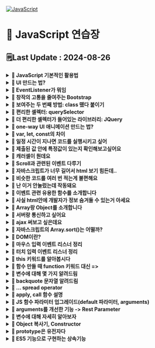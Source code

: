 [![JavaScript](https://img.shields.io/badge/javascript-%23323330.svg?style=for-the-badge&logo=javascript&logoColor=%23F7DF1E)](https://github.com/MinSungJe/FrontEnd_Prac)
# 📝 JavaScript 연습장
## 🗒️Last Update : 2024-08-26
<details>
<summary><b>🤔 JavaScript 기본적인 활용법</b></summary>

1. 셀렉터로 바꾸고자 하는거 특정
2. 특정된 거 어떻게 바꿔달라고 조르기
- ex) <code>document.getElementById('alert').style.display = 'none';</code>
</details>

<details>
<summary><b>🤔 UI 만드는 법?</b></summary>

1. html css로 미리 디자인하고
2. 버튼 누르면 보여주기
</details>

<details>
<summary><b>🤔 EventListener가 뭐임</b></summary>

- 버튼 태그를 클릭할 때 작동시키는 법은 현재까지 두 가지임
    - onClick 이벤트 넣고 실행할 함수이름 같이 주기  
    <code>onclick = "함수이름()"</code>
    - 버튼에 id 주고 EventListener 추가하기  
    <code>document.getElementById('ID이름').addEventListener("click", 함수이름);</code>
- addEventListener에 들어가는 첫 번째 인자는 event의 종류가 들어감  
ex) click, mouseover, keydown ...
- 근데 왜 씀? : <code>onclick = "함수이름()"</code> 요거 대체용임
</details>

<details>
<summary><b>🤔 창작의 고통을 줄여주는 Bootstrap</b></summary>

- 맨날 HTML, CSS 짜서 디자인하기 힘드니 [Bootstrap](https://getbootstrap.com/)에서 가져오자
- 특정 코드를 HTML 내에 넣어서 라이브러리 설치 후 사용
</details>

<details>
<summary><b>🤔 보여주는 두 번째 방법: class 뗐다 붙이기</b></summary>

- 첫 번째 방법: class 내 display 속성을 none/block으로 바꾸기
- 두 번째 방법: 보여주는 class(display="block")를 뗐다 붙였다 하기
- 사용법 : <code>셀렉터.classList.toggle("클래스명");</code>
- ❗<b>주의사항 : 적용 순서는 html 내 순서가 아니라 css 정의 순서임!</b>
- 왜 씀? : 다른 스타일도 동시에 주고 싶을 경우 유용함
</details>

<details>
<summary><b>🤔 편리한 셀렉터: querySelector</b></summary>

- <code>document.querySelector("CSS 선택 문법")</code>
- #id, .class 등 CSS에서 사용하듯이 선택 가능
- querySelector()는 맨 상단 1개만 선택, querySelectorAll()으로 모든 경우 선택 가능, 인덱싱으로 하나 선택
</details>

<details>
<summary><b>🤔 더 편리한 셀렉터가 들어있는 라이브러리: JQuery</b></summary>

- 자바스크립트를 더 짧고 편리하게 쓸 수 있게 해주는 라이브러리임
- querySelector를 <code>$</code> 한단어로 축약해줌  
<code>document.querySelector("CSS 선택 문법")</code> -> <code>$</code>
- 이 외에도 JQuery식 축약문법이 다양하게 존재함  
ex) addEventListner() -> on() ...
- ❗<b>JQuery 셀렉터 뒤에는 JQuery 문법만, 기존 JS 셀렉터 뒤에는 기존 문법만 사용 가능!</b>
- jQuery 셀렉터로 여러 요소 찾은 뒤 하나만 고르려면 <code>.eq(인덱스)</code> 사용하면 된다
</details>

<details>
<summary><b>🤔 one-way UI 애니메이션 만드는 법?</b></summary>

- one-way 일방향 애니메이션 만드는 4 step  
    1. class로 시작스타일 만들고
    2. class로 최종스타일 만들고
    3. 원할 때 최종스타일로 변하라고 JS 코드 짜기
    4. 시작스타일에 transition 추가
</details>

<details>
<summary><b>🤔 var, let, const의 차이</b></summary>

- var
    - 재선언, 재할당 가능
    - 범위: function
- let
    - 재선언 불가
    - 범위: {}
- const
    - 재선언 불가
    - 재할당 불가
    - 범위: {}
</details>

<details>
<summary><b>🤔 일정 시간이 지나면 코드를 실행시키고 싶어</b></summary>

- <code>setTimeout(콜백함수, 시간(ms))</code> : 시간 뒤에 콜백함수 실행
- <code>setInterval(콜백함수, 시간(ms))</code> : 시간마다 콜백함수 실행
- 콜백함수 : 함수의 파라미터 자리에 들어가는 함수, ()=>{} 함수 혹은 함수명이 들어갈 수 있음
</details>

<details>
<summary><b>🤔 제출된 값 안에 특정값이 있는지 확인해보고싶어요</b></summary>

- ❗<b>정규식을 사용해보자</b>
- 사용법 : 아래와 같이 입력하면 boolean값이 튀어나옴
    ```javascript
    /정규식/.test('확인할거')
    ```
</details>

<details>
<summary><b>🤔 캐러셀이 뭔데요</b></summary>

- 버튼 누르면 옆으로 샥 넘어가는 UI
- one-way UI 만들듯이 만들면 됨
- 가로로 긴 이미지를 미리 만들어두고 옆으로 샥 움직여서 구현(style 중 transform 이용)
- 움직일때에는 언제나 transition 스타일 추가해두자
</details>

<details>
<summary><b>🤔 Scroll과 관련된 이벤트 다루기</b></summary>

- 이벤트 : scroll
- 얼마나 스크롤했는지 알려줘 : <code>window.scrollY</code> / <code>$(window).scrollTop()</code>
- 스크롤을 강제이동해줘 : <code>window.scrollTo(0, 100)</code> / <code>$(window).scrollTop(100)</code>
- 현재 위치에서부터 스크롤해줘 : <code>window.scrollBy(0, 100)</code>
- div 박스를 얼마나 스크롤했는지 알려줘 : <code>셀렉터.scrollTop</code>
- div 박스 실제 높이 구하고 싶어 : <code>셀렉터.scrollHeight</code>
</details>

<details>
<summary><b>🤔 자바스크립트가 너무 길어서 html 보기 힘든데..</b></summary>

- 모듈화해서 따로 빼두자
- 작업폴더에 어쩌구.js로 빼둔 다음 그 코드가 필요한 html 파일에서 밑에꺼 쓰면 그대로 붙인거랑 다름없음  
    ```html
    <script src="어쩌구.js"></script>
    ```
</details>

<details>
<summary><b>🤔 비슷한 코드를 여러 번 적는게 불편해요</b></summary>

- 반복문 씁시다 : for문
- ❗<b>주의사항: i 선언할때 var로 선언하면 안되고, let으로 선언해야함!</b>
    ```javascript
    for (let i=0; i<반복횟수; i++) {
        반복할 코드~~
    }
    ```
- 이유는 변수의 범위 때문, var는 for문 바깥에 포스트잇 생성 / let은 for문 안쪽에 포스트잇 생성
</details>

<details>
<summary><b>🤔 난 이거 안눌렀는데 작동돼요</b></summary>

- ❗<b>이벤트 버블링 현상 때문</b>
- 그게 뭔데요: 하위요소에서 이벤트가 발생하면 그 이벤트가 상위요소로까지 전달되는 현상
- 막으려면 이벤트 관련 유용한 함수들을 이용해 이벤트 버블링을 막으면 됨
</details>

<details>
<summary><b>🤔 이벤트 관련 유용한 함수를 소개합니다</b></summary>

- ❗<b>이벤트 리스너 콜백 함수 안에 e라는 인자를 주면 여러 유용한 함수 사용가능</b>
- e.target : 실제 클릭한 요소 알려줌
- e.currentTarget : 지금 이벤트리스너가 달린 곳 알려줌
    this랑 키워드가 같은데 arrow function을 쓸때는 다름 / function(){}으로 선언시 같음
- e.preventDefault() : 이벤트 기본 동작(submit 같은거)을 막아줌
- e.stopPropagation() : 내 상위요소로의 이벤트 버블링을 중단해줌
</details>

<details>
<summary><b>🤔 사실 html안에 개발자가 정보 숨겨둘 수 있는거 아세요</b></summary>

- ❗<b>dataset 문법을 소개합니다.</b>
- html 안에 한번 이거 넣어보세요
    ```html
    <div data-데이터이름="값"></div> 
    ```
- 이 정보를 뽑아내려면 다음과 같이 쓰시면 됩니다.
    ```javascript
    document.querySelector().dataset.데이터이름;
    ```
- 이런 기술을 알고 있다면 이벤트리스너 적게 사용할 때 내가 뭐 눌렀는지 쉽게 파악이 가능하답니다.
- 참고: 이벤트리스너 줄이면 램 사용 줄이는 이점이 있음
</details>

<details>
<summary><b>🤔 Array랑 Object를 소개합니다</b></summary>

- 여러 가지 변수들을 하나의 변수로 뭉쳐주는 그릇에는 Array랑 Object가 있음
- Array : [], 인덱스로 자료 탐색, 정렬이나 슬라이싱 가능,리스트
- Object : {}, key값으로 자료 탐색, key:value 자료형으로 저장, 딕셔너리
</details>

<details>
<summary><b>🤔 서버랑 통신하고 싶어요</b></summary>

- 서버는 유저가 데이터 달라고 요청을 하면 데이터를 보내주는 간단한 프로그램
- ❗<b>근데 그냥 달라고 요청하면 안되고 양식에 맞춰 정중하게 부탁해야함</b>
    1. 어떤 데이터인지 url로 잘 기재하고
    2. 어떤 방법으로 요청할 지 결정해야함 (GET/POST 등..)
- GET요청은 서버에 있던 데이터를 읽고싶을때 주로 사용하고(주소창) POST요청은 서버로 데이터를 보내고 싶을 때 사용함
- 근데 그냥 요청날리면 브라우저가 새로고침됨 -> ❗<b>새로고침 없이 데이터를 주고받을 수 있게 도와주는 간단한 브라우저 기능이 ajax임!</b>
</details>

<details>
<summary><b>🤔 ajax 써보고 싶은데요</b></summary>

- 왜 써요? : ❗<b>새로고침없이 서버요청을 통해 데이터를 주고받을 수 있음</b>
- jQuery로 ajax 요청하기
    1. GET
        ```javascript
        $.get('url~~~~')
        .done(function(data){
            console.log(data)
        })
        .fail(function(error){
            console.log('실패함')
        });
        ```
        - done, fail 대신 then, catch 넣어도 됨
    2. POST
        ```javascript
        $.post('url~~', {name : 'Min'})
        ```
- 쌩자바스크립트로 ajax 요청하기(fetch)
    ```javascript
    fetch('url~~~~')
    .then(res => res.json())
    .then(function(data){
        console.log(data)
    })
    .catch(function(error){
        console.log('실패함')
    });
    ```
    - 요렇게 쓰는 이유는 json자료(문자로 인식됨)을 array/object 형으로 바꾸어야 하기 때문
    위에서는 왜 건너뛰었냐면 제이쿼리는 그냥 자동으로 json을 array/object 형으로 바꿔주기 때문
- 외부 라이브러리 설치(axios 등)
</details>

<details>
<summary><b>🤔 자바스크립트의 Array.sort()는 어떨까?</b></summary>

- sort()는 Array의 값들을 정렬할 때 사용, map()과 filter()와 달리 Array를 변형시킴
- 그냥 sort()쓰면 문자열 오름차순으로 작동
- sort 안에는 콜백함수를 넣을 수 있음
- 콜백함수 작동원리는 다음과 같음
    ```javascript
    Array.sort((a, b) => return {양수/음수})
    ```
    - a와 b에는 Array안의 값 두 개씩 꺼내서 모든 경우를 비교함
    - 만약 return 다음 값이 양수면 a가 오른쪽으로 감
    - 만약 return 다음 값이 음수면 b가 오른쪽으로 감
    - 0이면 아마 그대로 있을듯?
- 이 작동원리를 이용해 내림차순이나 숫자간의 정렬도 구현 가능
</details>

<details>
<summary><b>🤔 DOM이란?</b></summary>

- 생각해보면.. javascript가 어떻게 html의 요소를 접근하고 바꿀 수 있는걸까?
- html의 태그로 만든 요소를 javascript가 읽기 편한 object 자료형으로 바꾸면 읽을 수 있지 않을까?
- 그래서 ❗<b>실제로 브라우저는 html을 열 때 자바스크립트가 해석할 수 있는 object와 비슷한 자료형에 담아줌</b>
- ❗<b>이렇게 저장한 자료형을 Document Object Model, 즉 DOM이라 부름</b>
- 브라우저는 html 문서를 위에서부터 읽으면 DOM을 생성함 -> 따라서 스크립트의 순서와 태그의 순서를 맞추는 것이 중요함
- DOMContentLoaded 이벤트 리스너를 이용해 실행을 나중에 하는 방법도 있음
</details>

<details>
<summary><b>🤔 마우스 입력 이벤트 리스너 정리</b></summary>

- mousedown : 마우스를 눌렀을 때
- mouseup : 마우스를 눌렀다 뗄 때
- click : mousedown과 mouseup을 껄라버레이션
- mousemove : 마우스가 안에서 움직일 때
</details>

<details>
<summary><b>🤔 터치 입력 이벤트 리스너 정리</b></summary>

- touch는 모바일 환경에서의 터치를 의미함
- touchstart : 마우스를 눌렀을 때
- touchend : 마우스를 눌렀다 뗄 때
- touchmove : 마우스가 안에서 움직일 때
- 주의 사항: <code>e.clientX -> e.touches[0].clientX</code>
- touchend 이벤트 리스너에서는: <code>e.clientX -> e.changedTouches[0].clientX</code>
- 터치는 하나 이상이 될 수 있기 때문에 index를 붙여줘야함
</details>

<details>
<summary><b>🤔 this 키워드를 알아봅시다</b></summary>

- this 키워드는 4가지 경우가 있음
    1. 그냥 쓰거나 일반 함수(콜백함수로 사용한 경우 등) 안에서 쓰면 {window} (기본 함수들 수납공간)
        - strict mode + 일반함수 내에서 쓰면 undefined
    2. ❗<b>오브젝트 내 함수안에서 쓰면 그 함수를 가지고 있는 오브젝트를 뜻함</b>
        - 1번이 window인 이유는 함수나 변수를 전역공간에서 만들면 {window}에 보관하기 때문!
    3. constructor 안에서 쓰면 새로 생성되는 오브젝트(=instance)를 뜻함
    4. 이벤트리스너 안에서는 e.currentTarget과 같음
        - 지금 이벤트가 동작하고 있는 html요소
- 특수 경우
    - 콜백함수는 그냥 일반함수랑 취급이 같음
    - 신문법 Arrow Function 특징
        - this 값을 함수 밖에 있던거 그대로 씀
        - 내부의 this값을 변화시키지 않음(외부 this값 그대로 재사용 가능)
</details>

<details>
<summary><b>🤔 함수 만들 때 function 키워드 대신 =></b></summary>

- function 키워드 대신 ES6 Arrow function(=>)을 이용해서 함수를 만들 수 있음
- 함수를 만드는 이유
    1. 코드들을 기능으로 묶고 싶을 때 사용
    2. 입출력 기계를 만들고 싶을 때 사용
- Arrow function 장점
    1. 입출력 기계 만들 때 보기쉬움
    2. 파라미터가 1개면 소괄호 생략 가능
    3. 코드 한줄이면 중괄호도 생략 가능
- Arrow function 특징
    - 바깥에 있던 this 값을 내부에서 그대로 사용
</details>

<details>
<summary><b>🤔 변수에 대해 몇 가지 알려드림</b></summary>

- 변수는 Hoisting 현상이 있음
    - 변수의 선언을 변수 범위 맨 위로 끌고 오는 현상
    - 변수를 만나면 선언 부분을 강제로 맨 위로 끌어올림
    - (참고) 함수선언도 Hoisting 현상이 일어남
- 전역변수: 모든 곳에서 쓸 수 있는 변수
    - 바깥에 있는 변수는 함수 안에서 그대로 쓸 수 있음
    - window로 전역변수를 만들 수 있음
        - window는 자바스크립트의 기본함수를 보관하는 큰 오브젝트임
        - <code>window.이름 = '김';</code>
</details>

<details>
<summary><b>🤔 backquote 문자열 알려드림</b></summary>

- backquote 문자열이란?: 문자열 선언할때 따옴표(', ") 대신 백틱(`) 사용
- backquote 문자열의 장점
    1. 엔터키 가능
        ```js
        var 변수 = `이렇게
        해도 인식되지롱`;
        ```
    2. 중간중간 변수넣기 쉬움(+기호 써서 합칠 필요 없음)
    ```js
    var 이름 = '민성제';
    var 문자 = `안녕하세요 저는 ${이름}이에요`
    ```
- tagged literal: `문자`를 해체분석할 수 있음
    - 단어 순서를 변경하거나, 단어를 제거하거나, ${변수} 위치를 옮길 수 있음
    - 방법: 해체분석용 함수를 만든 뒤에 파라미터 넣기
        - 파라미터1: ${} 양옆 문자들을 Array화 해줌
        - 파라미터2: ${변수}를 뜻함
        - 파라미터3..: 두번째.. ${변수}를 뜻함
        ```js
        var 변수 = '민성제'
        var 문자 = `안녕하세요 ${변수}입니다.`

        function 해체분석기(문자들,변수1) {
            console.log(문자들)
            console.log(변수들)
        }

        해체분석기`안녕하세요 ${변수}입니다.`
        ```
</details>

<details>
<summary><b>🤔 ... spread operator</b></summary>

- ...: spread operator, 괄호 안에서만 사용 가능한 문법
    1. Array/Object에 붙이면 괄호를 제거함
    2. 문자에 붙이면 문자를 펼쳐줌

- 활용법: 
    1. Array, Object를 합치거나 복사(reference data type의 deepcopy)할 때 사용 가능
    ```js
    var a1 = [1, 2]
    var a2 = [3, 4]
    var a3 = [...a1, ...a2]
    var a1_deepcopy = [...a1]
    ```
        - Object의 경우 값 중복이 일어나면 가장 뒤에 있는 걸 적용
    2. 함수 파라미터 넣을 때
        - Array 내의 모든 데이터를 파라미터로 집어넣고 싶은 경우 풀어헤치는 용도
        - <code>함수.apply()</code>와 용도가 같음
        ```js
        function 더하기(a, b, c) {
            console.log(a + b + c)
        }

        var a = [1, 2, 3]

        더하기.apply(undefined, a) // 예전 방식
        더하기(...a) // spread operator 사용
        ```
</details>

<details>
<summary><b>🤔 apply, call 함수 설명</b></summary>

- <code>apply(옮길곳, 파라미터1, 파라미터2...)</code>: 함수를 다른 오브젝트로 옮겨와서 실행해주세요
    - array 형태로 집어넣기 가능 -> <code>apply(옮길곳, [파라미터1, 파라미터2...])</code>
    ```js
    var person = {
            인사: function() {
                console.log(this.name, '안녕')
            }
        }

        var person2 = {
            name: '민성제'
        }
        
        person.인사.apply(person2)
    ```
- <code>call(옮길곳, 파라미터1, 파라미터2...)</code>: apply와 비슷하지만 array 형태로 집어넣을 수 없음(유일한 차이점)
</details>

<details>
<summary><b>🤔 JS 함수 파라미터 업그레이드(default 파라미터, arguments)</b></summary>

- default 파라미터
    - 파라미터에 아무것도 넣지 않았을 때 디폴트 값을 줄 수 있음
    - 디폴트 값에 수학 연산자/함수도 넣을 수 있음
        ```js
        function 더하기(a, b=2) {
                console.log(a + b)
            }

            더하기(1)
        ```
- 함수에서 arguments
    - 모든 파라미터를 한꺼번에 싸잡아서 다루고 싶을 경우 -> arguments
    - arguments: 모든 파라미터를 Array같은 자료형에 담은 변수
        ```js
        function 함수(a, b, c) {
            console.log(arguments)
        }

        함수(1,2,3)
        ```
</details>

<details>
<summary><b>🤔 arguments를 개선한 기능 -> Rest Parameter</b></summary>

- ❗<b>함수 파라미터에서 ...은 Rest Parameter</b>임!
    - 역할: ❗<b>해당 자리에 있는 모든 파라미터들을 Array에 보관</b>해줌
        ```js
        function 함수2(...파라미터들) {
                console.log(파라미터들)
            }

            함수2(1,2,3,4,5,6) // => [1,2,3,4,5,6]

        function 함수3(a, b, ...rest) {
            console.log(rest)
        }

        함수2(1,2,3,4,5,6) // => [3,4,5,6] (a, b가 1, 2임)
        ```
    - ...rest는 파라미터가 몇개들어올지 지정을 안해도 됨
    - 주의점
        1. 가장 뒤에 써야함
        2. 두번 이상 금지
- ...은 파이썬의 *(asterisk)와 기능이 같음
    - 함수 파라미터에 ...붙이면 Rest Parameter
    - 나머지는 Spread operator
</details>

<details>
<summary><b>🤔 변수에 대해 자세히 알아보자</b></summary>

- Primitive data type
    - 변수에 값이 그대로 저장됨
    - 그냥 문자와 숫자
    - 따라서 그대로 복사하면 별개의 변수로 저장됨
- Reference data type
    - 변수에 reference가 저장됨(화살표)
    - Array와 Object
    - 이때문에 발생하는 신기한 현상
        - 그대로 복사하면 화살표를 복사하는 것임!! -> 값이 공유됨
            - 별개의 변수로 활용하기 위한 복사법: deepcopy
            ```js
            var 이름1 = { name : '김' };
            var 이름2 = 이름1;
            이름1.name = '박';
            console.log(이름2) // -> { name : '박' }
            ```
        - 같은 값을 할당해도 다른 화살표임 -> 변수 두개가 같은지 비교해보면 false가 나옴
            - 굳이 값을 비교하고 싶다면 Primitive data를 지정해서 비교해 볼 것!
            ```js
            var 이름1 = { name : '김' };
            var 이름2 = { name : '김' };
            console.log(이름1 === 이름2) // -> false
            ```
        - 오브젝트를 재할당해주는 함수
            - 파라미터는 변수생성 & 할당과 똑같음
            - 따라서 함수 내에서는 기존 변수가 아닌 파라미터 변수의 reference가 변경됨
            - 기존 변수의 reference는 그대로임
             ```js
            var 이름1 = { name : '김' };

            function 변경(obj){
            obj = { name : 'park' };
            }

            변경(이름1);
            console.log(이름1) // -> { name : '김' }
            ```
</details>

<details>
<summary><b>🤔 Object 복사기, Constructor</b></summary>

- Constructor 문법 -> ❗<b>비슷한 object를 쉽게 찍어낼 수 있음!!</b>
    - 파라미터 문법으로 Object의 커스텀 가능
    - new 키워드로 생성
    - 기계: object 생성기계 (= constructor, 생성자)
    - this: 기계에서 새로 생성되는 object (= instance)
    - 부모가 가지고 있는 속성들을 자식들에게로 상속함
        ```js
        function Student(name, age) { // 파라미터로 object의 값 커스텀 가능
            this.name = name // this = 기계에서 새로 생성되는 object
            this.age = age
            this.sayHi = function() {
                console.log(`안녕하세요 ${this.name}인데요`)
            }
        }

        // Object 마구마구 생성 가능
        var 민성제 = new Student('Min', 25) // new 키워드로 생성
        var 박한민 = new Student('Park', 20) // new 키워드로 생성
        ```
</details>

<details>
<summary><b>🤔 prototype은 유전자다</b></summary>

- constructor를 만들면 prototype이라는 공간이 자동으로 생김
- prototype: 유전자
    - prototype에 값을 추가하면 모든 자식들이 물려받기 가능
        ```js
        function Student(name, age) {
            this.name = name
            this.age = age
            this.sayHi = function() {
                console.log(`안녕하세요 ${this.name}인데요`)
            }
        }

        Student.prototype.gender = '남'
        var 민성제 = new Student('Min', 25)
        console.log(민성제.gender) // -> 남
        ```
    - 동작원리
        - JS 오브젝트의 자료출력 실행순서가 이렇게 짜여있기 때문(속성을 물어봤을때)
            1. 생성된 instance가 직접 속성을 가지고 있는가?
            2. 생성된 instance의 부모 유전자가 속성을 가지고 있는가?
            3. 찾을때까지 그 부모 유전자를 찾아봄
    - 실은 JS의 내장함수도 prototype에 들어있기 때문에 실행 가능한거임
    - 특징
        1. prototype은 constructor 함수에만 생성됨
        2. 내 부모 유전자(부모의 prototype)를 검사하고 싶다면 .__proto__
            - 그렇기 때문에 __proto__를 이용하면 부모관계를 강제 등록 가능
            - 콘솔창에서도 __proto__ 알려줌
</details>

<details>
<summary><b>🤔 ES5 기능으로 구현하는 상속기능</b></summary>

- <code>Object.create()</code>를 사용함
    - 사용법: <code>Object.create(부모Object)</code>
    - 예시
        ```js
        var 부모 = { name : 'Kim', age : 50 };
        var 자식 = Object.create(부모);

        console.log(자식.age); // 50나옴
        ```
</details>